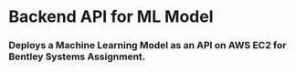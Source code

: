 # Backend API for ML Model
### Deploys a Machine Learning Model as an API on AWS EC2 for Bentley Systems Assignment.
